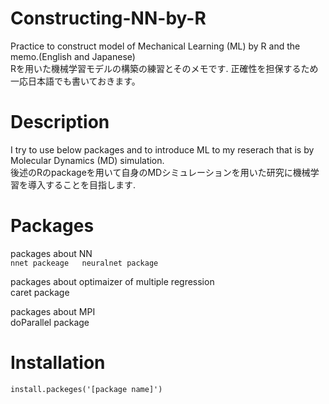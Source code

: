 # Constructing-NN-by-R
Practice to construct model of Mechanical Learning (ML) by R and the memo.(English and Japanese)  
Rを用いた機械学習モデルの構築の練習とそのメモです. 正確性を担保するため一応日本語でも書いておきます。  

# Description
I try to use below packages and to introduce ML to my reserach that is by Molecular Dynamics (MD) simulation.  
後述のRのpackageを用いて自身のMDシミュレーションを用いた研究に機械学習を導入することを目指します.  

# Packages
packages about NN  
    `nnet packeage  
    neuralnet package`  
    
packages about optimaizer of multiple regression  
    caret package  
    
packages about MPI  
    doParallel package  


# Installation
    install.packeges('[package name]')
    
# 
